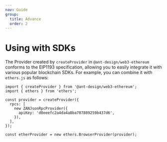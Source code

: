 ```yaml
---
nav: Guide
group:
  title: Advance
  order: 2
---
```


# Using with SDKs

The Provider created by `createProvider` in `@ant-design/web3-ethereum` conforms to the EIP1193 specification, allowing you to easily integrate it with various popular blockchain SDKs. For example, you can combine it with `ethers.js` as follows:

```tsx | pure
import { createProvider } from '@ant-design/web3-ethereum';
import { ethers } from 'ethers';

const provider = createProvider({
  rpcs: [
    new ZANJsonRpcProvider({
      apiKey: 'd0eeefc2a4da4a8ba707889259b437d6',
    }),
  ],
});

const etherProvider = new ethers.BrowserProvider(provider);
```
